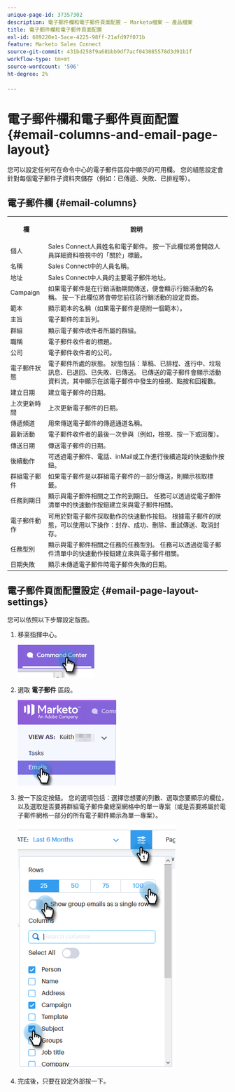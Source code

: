 ```yaml
---
unique-page-id: 37357302
description: 電子郵件欄和電子郵件頁面配置 — Marketo檔案 — 產品檔案
title: 電子郵件欄和電子郵件頁面配置
exl-id: 689220e1-5ace-4225-98ff-21afd97f071b
feature: Marketo Sales Connect
source-git-commit: 431bd258f9a68bbb9df7acf043085578d3d91b1f
workflow-type: tm+mt
source-wordcount: '506'
ht-degree: 2%

---
```


# 電子郵件欄和電子郵件頁面配置 {#email-columns-and-email-page-layout}

您可以設定任何可在命令中心的電子郵件區段中顯示的可用欄。 您的組態設定會針對每個電子郵件子資料夾儲存（例如：已傳遞、失敗、已排程等）。

## 電子郵件欄 {#email-columns}

<table> 
 <colgroup> 
  <col> 
  <col> 
 </colgroup> 
 <tbody> 
  <tr> 
   <th><p>欄</p></th> 
   <th>說明</th> 
  </tr> 
  <tr> 
   <td>個人</td> 
   <td>Sales Connect人員姓名和電子郵件。 按一下此欄位將會開啟人員詳細資料檢視中的「關於」標籤。</td> 
  </tr> 
  <tr> 
   <td>名稱</td> 
   <td>Sales Connect中的人員名稱。</td> 
  </tr> 
  <tr> 
   <td>地址</td> 
   <td>Sales Connect中人員的主要電子郵件地址。</td> 
  </tr> 
  <tr> 
   <td>Campaign</td> 
   <td>如果電子郵件是在行銷活動期間傳送，便會顯示行銷活動的名稱。 按一下此欄位將會帶您前往該行銷活動的設定頁面。</td> 
  </tr> 
  <tr> 
   <td>範本</td> 
   <td>顯示範本的名稱（如果電子郵件是隨附一個範本）。</td> 
  </tr> 
  <tr> 
   <td colspan="1">主旨</td> 
   <td colspan="1">電子郵件的主旨列。</td> 
  </tr> 
  <tr> 
   <td colspan="1">群組</td> 
   <td colspan="1">顯示電子郵件收件者所屬的群組。</td> 
  </tr> 
  <tr> 
   <td>職稱</td> 
   <td>電子郵件收件者的標題。</td> 
  </tr> 
  <tr> 
   <td>公司</td> 
   <td>電子郵件收件者的公司。</td> 
  </tr> 
  <tr> 
   <td>電子郵件狀態</td> 
   <td>電子郵件所處的狀態。 狀態包括：草稿、已排程、進行中、垃圾訊息、已退回、已失敗、已傳送。 已傳送的電子郵件會顯示活動資料流，其中顯示在該電子郵件中發生的檢視、點按和回複數。</td> 
  </tr> 
  <tr> 
   <td>建立日期</td> 
   <td>建立電子郵件的日期。</td> 
  </tr> 
  <tr> 
   <td>上次更新時間</td> 
   <td>上次更新電子郵件的日期。</td> 
  </tr> 
  <tr> 
   <td>傳遞頻道</td> 
   <td>用來傳送電子郵件的傳遞通道名稱。</td> 
  </tr> 
  <tr> 
   <td>最新活動</td> 
   <td>電子郵件收件者的最後一次參與（例如，檢視、按一下或回覆）。</td> 
  </tr> 
  <tr> 
   <td>傳送日期</td> 
   <td>傳送電子郵件的日期。</td> 
  </tr> 
  <tr> 
   <td>後續動作</td> 
   <td>可透過電子郵件、電話、inMail或工作進行後續追蹤的快速動作按鈕。</td> 
  </tr> 
  <tr> 
   <td>群組電子郵件</td> 
   <td>如果電子郵件是以群組電子郵件的一部分傳送，則顯示核取標籤。</td> 
  </tr> 
  <tr> 
   <td>任務到期日</td> 
   <td>顯示與電子郵件相關之工作的到期日。 任務可以透過從電子郵件清單中的快速動作按鈕建立來與電子郵件相關。</td> 
  </tr> 
  <tr> 
   <td>電子郵件動作</td> 
   <td>可用於對電子郵件採取動作的快速動作按鈕。 根據電子郵件的狀態，可以使用以下操作：封存、成功、刪除、重試傳送、取消封存。</td> 
  </tr> 
  <tr> 
   <td>任務型別</td> 
   <td>顯示與電子郵件相關之任務的任務型別。 任務可以透過從電子郵件清單中的快速動作按鈕建立來與電子郵件相關。</td> 
  </tr> 
  <tr> 
   <td>日期失敗</td> 
   <td>顯示未傳遞電子郵件時電子郵件失敗的日期。</td> 
  </tr> 
 </tbody> 
</table>

## 電子郵件頁面配置設定 {#email-page-layout-settings}

您可以依照以下步驟設定版面。

1. 移至指揮中心。

   ![](assets/email-columns-and-email-grid-layout-1.png)

1. 選取 **電子郵件** 區段。

   ![](assets/email-columns-and-email-grid-layout-2.png)

1. 按一下設定按鈕。 您的選項包括：選擇您想要的列數、選取您要顯示的欄位，以及選取是否要將群組電子郵件彙總至網格中的單一專案（或是否要將屬於電子郵件網格一部分的所有電子郵件顯示為單一專案）。

   ![](assets/email-columns-and-email-grid-layout-3.png)

1. 完成後，只要在設定外部按一下。
